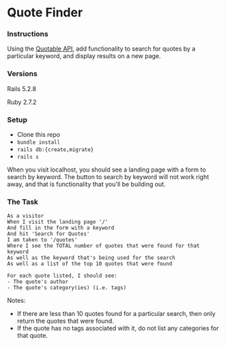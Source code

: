 # Quote Finder

### Instructions

Using the [Quotable API](https://github.com/lukePeavey/quotable), add functionality to search for quotes by a particular keyword, and display results on a new page. 

### Versions

Rails 5.2.8

Ruby 2.7.2

### Setup

- Clone this repo
- `bundle install`
- `rails db:{create,migrate}`
- `rails s`

When you visit localhost, you should see a landing page with a form to search by keyword. The button to search by keyword will not work right away, and that is functionality that you'll be building out. 


### The Task

```
As a visitor
When I visit the landing page '/'
And fill in the form with a keyword 
And hit 'Search for Quotes'
I am taken to '/quotes'
Where I see the TOTAL number of quotes that were found for that keyword
As well as the keyword that's being used for the search
As well as a list of the top 10 quotes that were found

For each quote listed, I should see: 
- The quote's author
- The quote's category(ies) (i.e. tags)
```

Notes:
- If there are less than 10 quotes found for a particular search, then only return the quotes that were found. 
- If the quote has no tags associated with it, do not list any categories for that quote.
